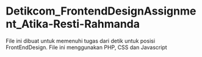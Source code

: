 # Detikcom_FrontendDesignAssignment_Atika-Resti-Rahmanda
File ini dibuat untuk memenuhi tugas dari detik untuk posisi FrontEndDesign.
File ini menggunakan PHP, CSS dan Javascript
